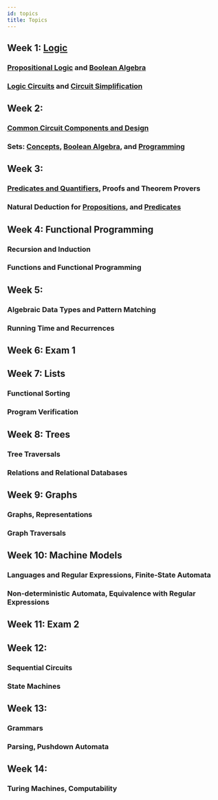 ```yaml
---
id: topics
title: Topics
---
```


## Week 1: [Logic](logic/intro.md)
### [Propositional Logic](logic/props.md) and [Boolean Algebra](logic/boolean.md)

### [Logic Circuits](logic/circuits.md) and [Circuit Simplification](logic/simplify.md)

## Week 2:
### [Common Circuit Components and Design](logic/components.md)

### Sets: [Concepts](logic/set-concepts.md), [Boolean Algebra](logic/set-algebra.md), and [Programming](logic/set-programming.md)

## Week 3:
### [Predicates and Quantifiers](logic/preds.md), Proofs and Theorem Provers

### Natural Deduction for [Propositions](logic/deduction.md), and [Predicates](logic/pred-deduction.md)

## Week 4: Functional Programming
### Recursion and Induction

### Functions and Functional Programming

## Week 5:
### Algebraic Data Types and Pattern Matching

### Running Time and Recurrences

## Week 6: Exam 1

## Week 7: Lists
### Functional Sorting

### Program Verification

## Week 8: Trees
### Tree Traversals

### Relations and Relational Databases

## Week 9: Graphs
### Graphs, Representations

### Graph Traversals

## Week 10: Machine Models
### Languages and Regular Expressions, Finite-State Automata

### Non-deterministic Automata, Equivalence with Regular Expressions

## Week 11: Exam 2

## Week 12:
### Sequential Circuits

### State Machines

## Week 13:
### Grammars

### Parsing, Pushdown Automata

## Week 14:
### Turing Machines, Computability